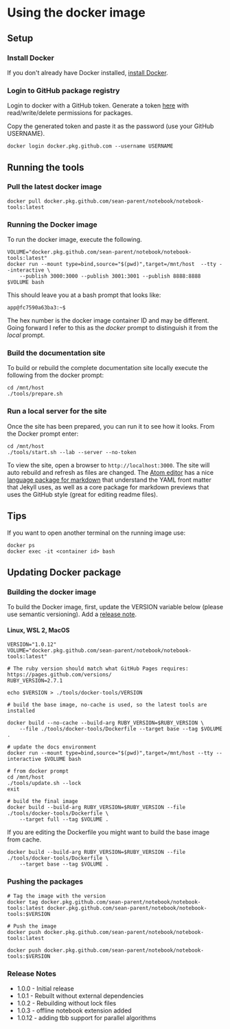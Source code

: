 # Using the docker image

## Setup
### Install Docker
If you don't already have Docker installed, [install Docker](https://docs.docker.com/get-docker/).

### Login to GitHub package registry
Login to docker with a GitHub token. Generate a token [here](https://github.com/settings/tokens) with read/write/delete permissions for packages.

Copy the generated token and paste it as the password (use your GitHub USERNAME).
```
docker login docker.pkg.github.com --username USERNAME
```
## Running the tools

### Pull the latest docker image

```
docker pull docker.pkg.github.com/sean-parent/notebook/notebook-tools:latest
```

### Running the Docker image

To run the docker image, execute the following.

```
VOLUME="docker.pkg.github.com/sean-parent/notebook/notebook-tools:latest"
docker run --mount type=bind,source="$(pwd)",target=/mnt/host  --tty --interactive \
    --publish 3000:3000 --publish 3001:3001 --publish 8888:8888 $VOLUME bash
```

This should leave you at a bash prompt that looks like:

```
app@fc7590a63ba3:~$
```

The hex number is the docker image container ID and may be different. Going forward I refer to this as the _docker_ prompt to distinguish it from the _local_ prompt.

### Build the documentation site

To build or rebuild the complete documentation site locally execute the following from the docker prompt:

```
cd /mnt/host
./tools/prepare.sh
```

### Run a local server for the site

Once the site has been prepared, you can run it to see how it looks. From the Docker prompt enter:

```
cd /mnt/host
./tools/start.sh --lab --server --no-token
```

To view the site, open a browser to `http://localhost:3000`. The site will auto rebuild and refresh as files are changed. The [Atom editor](https://atom.io/) has a nice [language package for markdown](https://atom.io/packages/language-markdown) that understand the YAML front matter that Jekyll uses, as well as a core package for markdown previews that uses the GitHub style (great for editing readme files).

## Tips

If you want to open another terminal on the running image use:

```
docker ps
docker exec -it <container id> bash
```

## Updating Docker package


### Building the docker image

To build the Docker image, first, update the VERSION variable below (please use semantic versioning). Add a [release note](#release-notes).

#### Linux, WSL 2, MacOS
```
VERSION="1.0.12"
VOLUME="docker.pkg.github.com/sean-parent/notebook/notebook-tools:latest"

# The ruby version should match what GitHub Pages requires: https://pages.github.com/versions/
RUBY_VERSION=2.7.1

echo $VERSION > ./tools/docker-tools/VERSION

# build the base image, no-cache is used, so the latest tools are installed

docker build --no-cache --build-arg RUBY_VERSION=$RUBY_VERSION \
    --file ./tools/docker-tools/Dockerfile --target base --tag $VOLUME .

# update the docs environment
docker run --mount type=bind,source="$(pwd)",target=/mnt/host --tty --interactive $VOLUME bash

# from docker prompt
cd /mnt/host
./tools/update.sh --lock
exit

# build the final image
docker build --build-arg RUBY_VERSION=$RUBY_VERSION --file ./tools/docker-tools/Dockerfile \
    --target full --tag $VOLUME .
```

If you are editing the Dockerfile you might want to build the base image from cache.

```
docker build --build-arg RUBY_VERSION=$RUBY_VERSION --file ./tools/docker-tools/Dockerfile \
    --target base --tag $VOLUME .
```

### Pushing the packages

```
# Tag the image with the version
docker tag docker.pkg.github.com/sean-parent/notebook/notebook-tools:latest docker.pkg.github.com/sean-parent/notebook/notebook-tools:$VERSION

# Push the image
docker push docker.pkg.github.com/sean-parent/notebook/notebook-tools:latest

docker push docker.pkg.github.com/sean-parent/notebook/notebook-tools:$VERSION
```

### Release Notes

- 1.0.0 - Initial release
- 1.0.1 - Rebuilt without external dependencies
- 1.0.2 - Rebuilding without lock files
- 1.0.3 - offline notebook extension added
- 1.0.12 - adding tbb support for parallel algorithms
